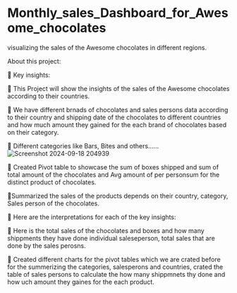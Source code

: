 # Monthly_sales_Dashboard_for_Awesome_chocolates
visualizing the sales of the Awesome chocolates in different regions.

About this project:

🎯 Key insights:

🔹 This Project will show the insights of the sales of the Awesome chocolates according to their countries.

🔹 We have different brnads of chocolates and sales persons data according to their country and shipping date of the chocolates to 
    different countries and how much amount they gained for the each brand of chocolates based on their category.
    
🔹 Different categories like Bars, Bites and others......![Screenshot 2024-09-18 204939](https://github.com/user-attachments/assets/359476d0-96f3-4863-a188-14528095e70b)


🔹 Created Pivot table to showcase the sum of boxes shipped and sum of total amount of the chocolates and Avg amount of per 
   personsum for the distinct product of chocolates.

🔹Summarized the sales of the products depends on their country, category, Sales person of the chocolates.

📌 Here are the interpretations for each of the key insights:

💼 Here is the total sales of the chocolates and boxes and how many shippments they have done individual saleseperson, total sales 
   that are done by the sales perosns.

💼 Created different charts for the pivot tables which we are crated before for the summerizing the categories, salesperons and 
    countries, crated the table of sales persons to calculate the how many shippmnets thy done and how uch amount they gaines for 
    the each product.

